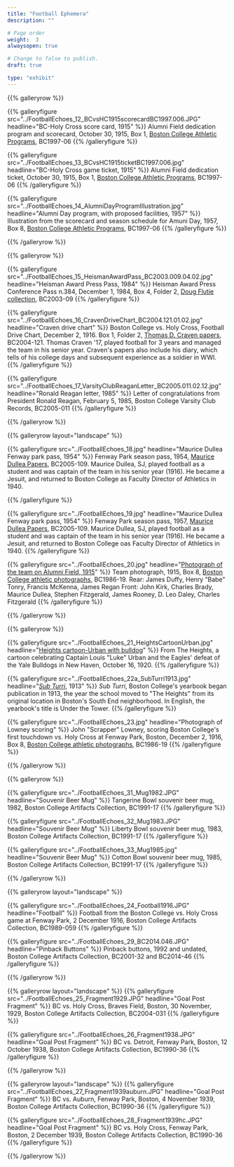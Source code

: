 ```yaml
---
title: "Football Ephemera"
description: ""

# Page order
weight:  3
alwaysopen: true

# Change to false to publish.
draft: true

type: "exhibit"
---
```


{{% galleryrow %}}

{{% galleryfigure src="../FootballEchoes_12_BCvsHC1915scorecardBC1997.006.JPG" headline="BC-Holy Cross score card, 1915" %}}
Alumni Field dedication program and scorecard, October 30, 1915, Box 1, [Boston College Athletic Programs](https://bc-primo.hosted.exlibrisgroup.com/permalink/f/l6ucgu/ALMA-BC21470522600001021), BC1997-06
{{% /galleryfigure %}}

{{% galleryfigure src="../FootballEchoes_13_BCvsHC1915ticketBC1997.006.jpg" headline="BC-Holy Cross game ticket, 1915" %}}
Alumni Field dedication ticket, October 30, 1915, Box 1, [Boston College Athletic Programs](https://bc-primo.hosted.exlibrisgroup.com/permalink/f/l6ucgu/ALMA-BC21470522600001021), BC1997-06
{{% /galleryfigure %}}

{{% galleryfigure src="../FootballEchoes_14_AlumniDayProgramIllustration.jpg" headline="Alumni Day program, with proposed facilities, 1957" %}}
Illustration from the scorecard and season schedule for Amuni Day, 1957, Box 8, [Boston College Athletic Programs](https://bc-primo.hosted.exlibrisgroup.com/permalink/f/l6ucgu/ALMA-BC21470522600001021), BC1997-06
{{% /galleryfigure %}}

{{% /galleryrow %}}

{{% galleryrow %}}

{{% galleryfigure src="../FootballEchoes_15_HeismanAwardPass_BC2003.009.04.02.jpg" headline="Heisman Award Press Pass, 1984" %}}
Heisman Award Press Conference Pass n.384, December 1, 1984, Box 4, Folder 2, [
Doug Flutie collection](https://bc-primo.hosted.exlibrisgroup.com/permalink/f/l6ucgu/ALMA-BC21312689540001021), BC2003-09
{{% /galleryfigure %}}

{{% galleryfigure src="../FootballEchoes_16_CravenDriveChart_BC2004.121.01.02.jpg" headline="Craven drive chart" %}}
Boston College vs. Holy Cross, Football Drive Chart, December 2, 1916. Box 1, Folder 2, [Thomas D. Craven papers](https://bc-primo.hosted.exlibrisgroup.com/permalink/f/l6ucgu/ALMA-BC21350558160001021), BC2004-121. Thomas Craven '17, played football for 3 years and managed the team in his senior year. Craven's papers also include his diary, which tells of his college days and subsequent experience as a soldier in WWI.
{{% /galleryfigure %}}

{{% galleryfigure src="../FootballEchoes_17_VarsityClubReaganLetter_BC2005.011.02.12.jpg" headline="Ronald Reagan letter, 1985" %}}
Letter of congratulations from President Ronald Reagan, February 5, 1985, Boston College Varsity Club Records, BC2005-011
{{% /galleryfigure %}}

{{% /galleryrow %}}

{{% galleryrow layout="landscape" %}}

{{% galleryfigure src="../FootballEchoes_18.jpg" headline="Maurice Dullea Fenway park pass, 1954" %}}
Fenway Park season pass, 1954, [Maurice Dullea Papers](https://bc-primo.hosted.exlibrisgroup.com/permalink/f/l6ucgu/ALMA-BC21349436790001021), BC2005-109. Maurice Dullea, SJ, played football as a student and was captain of the team in his senior year (1916). He became a Jesuit, and returned to Boston College as Faculty Director of Athletics in 1940.

{{% /galleryfigure %}}

{{% galleryfigure src="../FootballEchoes_19.jpg" headline="Maurice Dullea Fenway park pass, 1954" %}}
Fenway Park season pass, 1957, [Maurice Dullea Papers](https://bc-primo.hosted.exlibrisgroup.com/permalink/f/l6ucgu/ALMA-BC21349436790001021), BC2005-109. Maurice Dullea, SJ, played football as a student and was captain of the team in his senior year (1916). He became a Jesuit, and returned to Boston College oas Faculty Director of Athletics in 1940.
{{% /galleryfigure %}}

{{% galleryfigure src="../FootballEchoes_20.jpg" headline="[Photograph of the team on Alumni Field, 1915](https://hdl.handle.net/2345.2/BC1986_019_ref489)" %}}
Team photograph, 1915, Box 8, [Boston College athletic photographs](https://bc-primo.hosted.exlibrisgroup.com/permalink/f/l6ucgu/ALMA-BC21424921630001021), BC1986-19. Rear: James Duffy, Henry “Babe” Tonry, Francis McKenna, James Regan Front: John Kirk, Charles Brady, Maurice Dullea, Stephen Fitzgerald, James Rooney, D. Leo Daley, Charles Fitzgerald
{{% /galleryfigure %}}

{{% /galleryrow %}}

{{% galleryrow %}}

{{% galleryfigure src="../FootballEchoes_21_HeightsCartoonUrban.jpg" headline="[Heights cartoon-Urban with bulldog](https://newspapers.bc.edu/?a=d&d=bcheights19201015-02.2.2&e=-------en-20--1--txt-txIN-------)" %}}
From The Heights, a cartoon celebrating Captain Louis "Luke" Urban and the Eagles' defeat of the Yale Bulldogs in New Haven, October 16, 1920.
{{% /galleryfigure %}}

{{% galleryfigure src="../FootballEchoes_22a_SubTurri1913.jpg" headline="*[Sub Turri](https://archive.org/details/subturriundertow1913bost/page/n6)*, 1913" %}}
*Sub Turri*, Boston College's yearbook began publication in 1913, the year the school moved to "The Heights" from its original location in Boston's South End neighborhood. In English, the yearbook's title is Under the Tower.
{{% /galleryfigure %}}

{{% galleryfigure src="../FootballEchoes_23.jpg" headline="Photograph of Lowney scoring" %}}
John "Scrapper" Lowney, scoring Boston College's first touchdown vs. Holy Cross at Fenway Park, Boston, December 2, 1916, Box 8, [Boston College athletic photographs](https://bc-primo.hosted.exlibrisgroup.com/permalink/f/l6ucgu/ALMA-BC21424921630001021), BC1986-19
{{% /galleryfigure %}}

{{% /galleryrow %}}


{{% galleryrow %}}

{{% galleryfigure src="../FootballEchoes_31_Mug1982.JPG" headline="Souvenir Beer Mug" %}}
Tangerine Bowl souvenir beer mug, 1982, Boston College Artifacts Collection, BC1991-17
{{% /galleryfigure %}}

{{% galleryfigure src="../FootballEchoes_32_Mug1983.JPG" headline="Souvenir Beer Mug" %}}
Liberty Bowl souvenir beer mug, 1983, Boston College Artifacts Collection, BC1991-17
{{% /galleryfigure %}}

{{% galleryfigure src="../FootballEchoes_33_Mug1985.jpg" headline="Souvenir Beer Mug" %}}
Cotton Bowl souvenir beer mug, 1985, Boston College Artifacts Collection, BC1991-17
{{% /galleryfigure %}}

{{% /galleryrow %}}



{{% galleryrow layout="landscape" %}}

{{% galleryfigure src="../FootballEchoes_24_Football1916.JPG" headline="Football" %}}
Football from the Boston College vs. Holy Cross game at Fenway Park, 2 December 1916, Boston College Artifacts Collection, BC1989-059
{{% /galleryfigure %}}

{{% galleryfigure src="../FootballEchoes_29_BC2014.046.JPG" headline="Pinback Buttons" %}}
Pinback buttons, 1992 and undated, Boston College Artifacts Collection, BC2001-32 and BC2014-46
{{% /galleryfigure %}}

{{% /galleryrow %}}



{{% galleryrow layout="landscape" %}}
{{% galleryfigure src="../FootballEchoes_25_Fragment1929.JPG" headline="Goal Post Fragment" %}}
BC vs. Holy Cross, Braves Field, Boston, 30 November, 1929, Boston College Artifacts Collection, BC2004-031 
{{% /galleryfigure %}}


{{% galleryfigure src="../FootballEchoes_26_Fragment1938.JPG" headline="Goal Post Fragment" %}}
BC vs. Detroit, Fenway Park, Boston, 12 October 1938, Boston College Artifacts Collection, BC1990-36
{{% /galleryfigure %}}


{{% /galleryrow %}}

{{% galleryrow layout="landscape" %}}
{{% galleryfigure src="../FootballEchoes_27_Fragment1939auburn.JPG" headline="Goal Post Fragment" %}}
BC vs. Auburn, Fenway Park, Boston, 4 November 1939, Boston College Artifacts Collection, BC1990-36
{{% /galleryfigure %}}

{{% galleryfigure src="../FootballEchoes_28_Fragment1939hc.JPG" headline="Goal Post Fragment" %}}
BC vs. Holy Cross, Fenway Park, Boston, 2 December 1939, Boston College Artifacts Collection, BC1990-36
{{% /galleryfigure %}}

{{% /galleryrow %}}

